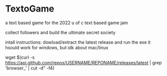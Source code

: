 # TextoGame
a text based game for the 2022 u of c text based game jam

collect followers and build the ultimate secret society

intall instructions:
dowload/extract the latest release and run the exe
it hsould work for windows, but idk about mac/linux

wget $(curl -s https://api.github.com/repos/USERNAME/REPONAME/releases/latest | grep 'browser_' | cut -d\" -f4)
